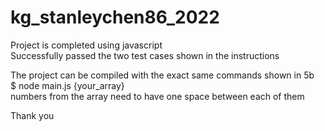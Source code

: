 # kg_stanleychen86_2022
Project is completed using javascript<br />
Successfully passed the two test cases shown in the instructions<br />

The project can be compiled with the exact same commands shown in 5b<br />
$ node main.js {your_array} <br />
numbers from the array need to have one space between each of them<br />

Thank you<br />
